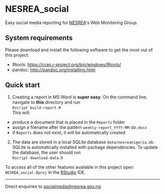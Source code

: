 # NESREA_social

Easy social media reporting for [NESREA](http://www.nesrea.gov.ng)'s Web Monitoring Group.

## System requirements
Please download and install the following software to get the most out of this project:
* Rtools: <https://cran.r-project.org/bin/windows/Rtools/>
* pandoc: <http://pandoc.org/installing.html>

## Quick start
1. Creating a report in MS Word is **super easy**. On the command line, navigate to **this** directory and run  
`Rscript build-report.R`  
This will:
+ produce a document that is placed in the `Reports` folder
+ assign a filename after the pattern `weekly-report_YYYY-MM-DD.docx`
+ if `Reports` does not exist, it will be automatically created

2. The data are stored in a local SQLite database `data/nesreanigeria.db`. SQLite is automatically installed with package dependencies. To update the database, the user should run  
`Rscript download-data.R`  

To access all of the other features available in this project open `NESREA_social.Rproj` in the [RStudio](https://www.rstudio.com/products/RStudio/) IDE.

***
Direct enquiries to <socialmedia@nesrea.gov.ng>.
